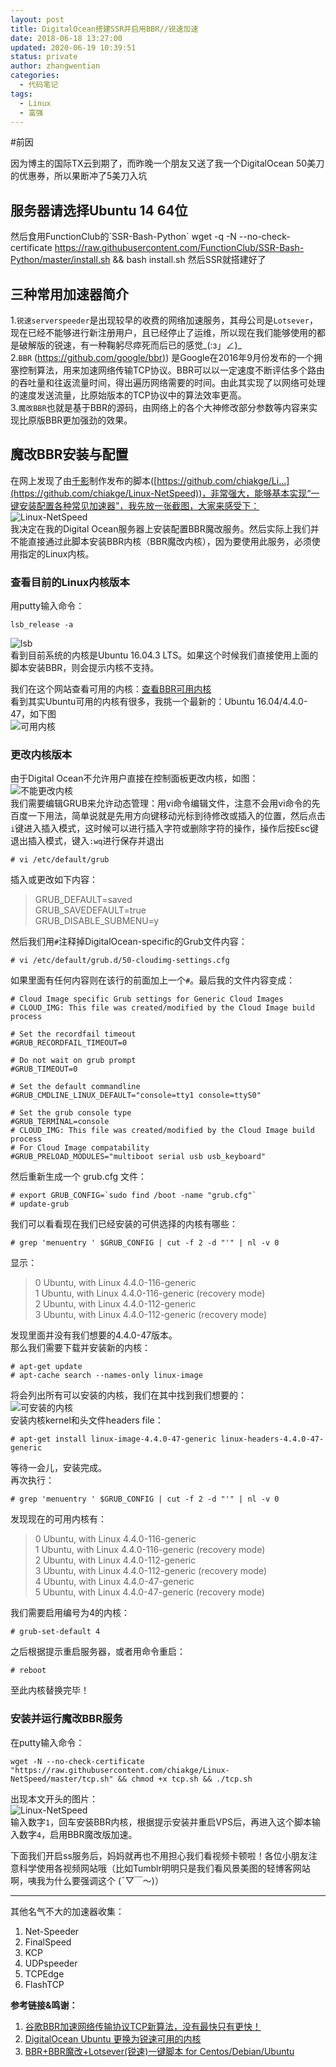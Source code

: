 ```yaml
---
layout: post
title: DigitalOcean搭建SSR并启用BBR//锐速加速
date: 2018-06-18 13:27:00
updated: 2020-06-19 10:39:51
status: private
author: zhangwentian
categories: 
  - 代码笔记
tags: 
  - Linux
  - 富强
---
```


#前因 

因为博主的国际TX云到期了，而昨晚一个朋友又送了我一个DigitalOcean 50美刀的优惠券，所以果断冲了5美刀入坑

服务器请选择Ubuntu 14 64位
-------------------

然后食用FunctionClub的\`SSR-Bash-Python\` wget -q -N --no-check-certificate https://raw.githubusercontent.com/FunctionClub/SSR-Bash-Python/master/install.sh && bash install.sh 然后SSR就搭建好了

三种常用加速器简介
---------

1.`锐速serverspeeder`是出现较早的收费的网络加速服务，其母公司是`Lotsever`，现在已经不能够进行新注册用户，且已经停止了运维，所以现在我们能够使用的都是破解版的锐速，有一种鞠躬尽瘁死而后已的感觉\_(:з」∠)\_  
2.`BBR` ([https://github.com/google/bbr)](https://github.com/google/bbr)) 是Google在2016年9月份发布的一个拥塞控制算法，用来加速网络传输TCP协议。BBR可以以一定速度不断评估多个路由的吞吐量和往返流量时间，得出遍历网络需要的时间。由此其实现了以网络可处理的速度发送流量，比原始版本的TCP协议中的算法效率更高。  
3.`魔改BBR`也就是基于BBR的源码，由网络上的各个大神修改部分参数等内容来实现比原版BBR更加强劲的效果。

魔改BBR安装与配置
----------

在网上发现了由[千影](https://www.94ish.net/)制作发布的脚本([https://github.com/chiakge/Li...](https://github.com/chiakge/Linux-NetSpeed))，非常强大，能够基本实现“一键安装配置各种常见加速器”，我先放一张截图，大家来感受下：  
![Linux-NetSpeed](https://static.segmentfault.com/v-5b237ef9/global/img/squares.svg "Linux-NetSpeed")  
我决定在我的Digital Ocean服务器上安装配置BBR魔改服务。然后实际上我们并不能直接通过此脚本安装BBR内核（BBR魔改内核），因为要使用此服务，必须使用指定的Linux内核。

### 查看目前的Linux内核版本

用putty输入命令：

    lsb_release -a

![lsb](https://static.segmentfault.com/v-5b237ef9/global/img/squares.svg "lsb")  
看到目前系统的内核是Ubuntu 16.04.3 LTS。如果这个时候我们直接使用上面的脚本安装BBR，则会提示内核不支持。

我们在这个网站查看可用的内核：[查看BBR可用内核](https://raw.githubusercontent.com/0oVicero0/serverSpeeder_kernel/master/serverSpeeder.txt)  
看到其实Ubuntu可用的内核有很多，我挑一个最新的：Ubuntu 16.04/4.4.0-47，如下图  
![可用内核](https://static.segmentfault.com/v-5b237ef9/global/img/squares.svg "可用内核")

### 更改内核版本

由于Digital Ocean不允许用户直接在控制面板更改内核，如图：  
![不能更改内核](https://static.segmentfault.com/v-5b237ef9/global/img/squares.svg "不能更改内核")  
我们需要编辑GRUB来允许动态管理：用vi命令编辑文件，注意不会用vi命令的先百度一下用法，简单说就是先用方向键移动光标到待修改或插入的位置，然后点击`i`键进入插入模式，这时候可以进行插入字符或删除字符的操作，操作后按Esc键退出插入模式，键入`:wq`进行保存并退出

    # vi /etc/default/grub

插入或更改如下内容：

> GRUB\_DEFAULT=saved  
> GRUB\_SAVEDEFAULT=true  
> GRUB\_DISABLE\_SUBMENU=y

然后我们用`#`注释掉DigitalOcean-specific的Grub文件内容：

    # vi /etc/default/grub.d/50-cloudimg-settings.cfg

如果里面有任何内容则在该行的前面加上一个`#`。最后我的文件内容变成：

    # Cloud Image specific Grub settings for Generic Cloud Images
    # CLOUD_IMG: This file was created/modified by the Cloud Image build process
    
    # Set the recordfail timeout
    #GRUB_RECORDFAIL_TIMEOUT=0
    
    # Do not wait on grub prompt
    #GRUB_TIMEOUT=0
    
    # Set the default commandline
    #GRUB_CMDLINE_LINUX_DEFAULT="console=tty1 console=ttyS0"
    
    # Set the grub console type
    #GRUB_TERMINAL=console
    # CLOUD_IMG: This file was created/modified by the Cloud Image build process
    # For Cloud Image compatability
    #GRUB_PRELOAD_MODULES="multiboot serial usb usb_keyboard"

然后重新生成一个 grub.cfg 文件：

    # export GRUB_CONFIG=`sudo find /boot -name "grub.cfg"`
    # update-grub

我们可以看看现在我们已经安装的可供选择的内核有哪些：

    # grep 'menuentry ' $GRUB_CONFIG | cut -f 2 -d "'" | nl -v 0

显示：

> 0 Ubuntu, with Linux 4.4.0-116-generic  
> 1 Ubuntu, with Linux 4.4.0-116-generic (recovery mode)  
> 2 Ubuntu, with Linux 4.4.0-112-generic  
> 3 Ubuntu, with Linux 4.4.0-112-generic (recovery mode)

发现里面并没有我们想要的4.4.0-47版本。  
那么我们需要下载并安装新的内核：

    # apt-get update
    # apt-cache search --names-only linux-image

将会列出所有可以安装的内核，我们在其中找到我们想要的：  
![可安装的内核](https://static.segmentfault.com/v-5b237ef9/global/img/squares.svg "可安装的内核")  
安装内核kernel和头文件headers file：

    # apt-get install linux-image-4.4.0-47-generic linux-headers-4.4.0-47-generic

等待一会儿，安装完成。  
再次执行：

    # grep 'menuentry ' $GRUB_CONFIG | cut -f 2 -d "'" | nl -v 0

发现现在的可用内核有：

> 0 Ubuntu, with Linux 4.4.0-116-generic  
> 1 Ubuntu, with Linux 4.4.0-116-generic (recovery mode)  
> 2 Ubuntu, with Linux 4.4.0-112-generic  
> 3 Ubuntu, with Linux 4.4.0-112-generic (recovery mode)  
> 4 Ubuntu, with Linux 4.4.0-47-generic  
> 5 Ubuntu, with Linux 4.4.0-47-generic (recovery mode)

我们需要启用编号为4的内核：

    # grub-set-default 4

之后根据提示重启服务器，或者用命令重启：

    # reboot

至此内核替换完毕！

### 安装并运行魔改BBR服务

在putty输入命令：

    wget -N --no-check-certificate "https://raw.githubusercontent.com/chiakge/Linux-NetSpeed/master/tcp.sh" && chmod +x tcp.sh && ./tcp.sh

出现本文开头的图片：  
![Linux-NetSpeed](https://static.segmentfault.com/v-5b237ef9/global/img/squares.svg "Linux-NetSpeed")  
输入数字`1`，回车安装BBR内核，根据提示安装并重启VPS后，再进入这个脚本输入数字`4`，启用BBR魔改版加速。

下面我们开启ss服务后，妈妈就再也不用担心我们看视频卡顿啦！各位小朋友注意科学使用各视频网站哦（比如Tumblr明明只是我们看风景美图的轻博客网站啊，咦我为什么要强调这个 (ˉ▽￣～)）

* * *

其他名气不大的加速器收集：

1.  Net-Speeder
2.  FinalSpeed
3.  KCP
4.  UDPspeeder
5.  TCPEdge
6.  FlashTCP

**参考链接&鸣谢：**

1.  [谷歌BBR加速网络传输协议TCP新算法，没有最快只有更快！](http://tech.it168.com/a2017/0823/3165/000003165998.shtml)
2.  [DigitalOcean Ubuntu 更换为锐速可用的内核](https://liyuans.com/archives/digitalocean-ubuntu-kernal-change.html)
3.  [BBR+BBR魔改+Lotsever(锐速)一键脚本 for Centos/Debian/Ubuntu](https://www.moerats.com/archives/387/)